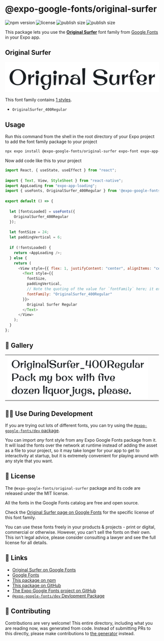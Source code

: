 # @expo-google-fonts/original-surfer

![npm version](https://flat.badgen.net/npm/v/@expo-google-fonts/original-surfer)
![license](https://flat.badgen.net/github/license/expo/google-fonts)
![publish size](https://flat.badgen.net/packagephobia/install/@expo-google-fonts/original-surfer)
![publish size](https://flat.badgen.net/packagephobia/publish/@expo-google-fonts/original-surfer)

This package lets you use the [**Original Surfer**](https://fonts.google.com/specimen/Original+Surfer) font family from [Google Fonts](https://fonts.google.com/) in your Expo app.

## Original Surfer

![Original Surfer](./font-family.png)

This font family contains [1 styles](#-gallery).

- `OriginalSurfer_400Regular`

## Usage

Run this command from the shell in the root directory of your Expo project to add the font family package to your project

```sh
npx expo install @expo-google-fonts/original-surfer expo-font expo-app-loading
```

Now add code like this to your project

```js
import React, { useState, useEffect } from "react";

import { Text, View, StyleSheet } from "react-native";
import AppLoading from "expo-app-loading";
import { useFonts, OriginalSurfer_400Regular } from '@expo-google-fonts/original-surfer';

export default () => {

  let [fontsLoaded] = useFonts({
    OriginalSurfer_400Regular
  });

  let fontSize = 24;
  let paddingVertical = 6;

  if (!fontsLoaded) {
    return <AppLoading />;
  } else {
    return (
      <View style={{ flex: 1, justifyContent: "center", alignItems: "center" }}>
        <Text style={{
          fontSize,
          paddingVertical,
          // Note the quoting of the value for `fontFamily` here; it expects a string!
          fontFamily: "OriginalSurfer_400Regular"
        }}>
          Original Surfer Regular
        </Text>
      </View>
    );
  }
};
```

## 🔡 Gallery


||||
|-|-|-|
|![OriginalSurfer_400Regular](./OriginalSurfer_400Regular.ttf.png)||||


## 👩‍💻 Use During Development

If you are trying out lots of different fonts, you can try using the [`@expo-google-fonts/dev` package](https://github.com/expo/google-fonts/tree/master/font-packages/dev#readme).

You can import _any_ font style from any Expo Google Fonts package from it. It will load the fonts over the network at runtime instead of adding the asset as a file to your project, so it may take longer for your app to get to interactivity at startup, but it is extremely convenient for playing around with any style that you want.


## 📖 License

The `@expo-google-fonts/original-surfer` package and its code are released under the MIT license.

All the fonts in the Google Fonts catalog are free and open source.

Check the [Original Surfer page on Google Fonts](https://fonts.google.com/specimen/Original+Surfer) for the specific license of this font family.

You can use these fonts freely in your products & projects - print or digital, commercial or otherwise. However, you can't sell the fonts on their own. This isn't legal advice, please consider consulting a lawyer and see the full license for all details.

## 🔗 Links

- [Original Surfer on Google Fonts](https://fonts.google.com/specimen/Original+Surfer)
- [Google Fonts](https://fonts.google.com/)
- [This package on npm](https://www.npmjs.com/package/@expo-google-fonts/original-surfer)
- [This package on GitHub](https://github.com/expo/google-fonts/tree/master/font-packages/original-surfer)
- [The Expo Google Fonts project on GitHub](https://github.com/expo/google-fonts)
- [`@expo-google-fonts/dev` Devlopment Package](https://github.com/expo/google-fonts/tree/master/font-packages/dev)

## 🤝 Contributing

Contributions are very welcome! This entire directory, including what you are reading now, was generated from code. Instead of submitting PRs to this directly, please make contributions to [the generator](https://github.com/expo/google-fonts/tree/master/packages/generator) instead.
